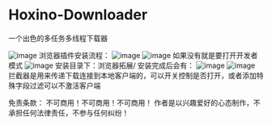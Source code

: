 # Hoxino-Downloader
一个出色的多任务多线程下载器


![image](https://github.com/user-attachments/assets/d0e6ddbf-6873-46e9-893a-3f4c4e042286)
浏览器插件安装流程：
![image](https://github.com/user-attachments/assets/4782cd5b-1909-4f0e-8bda-148e2001078b)
![image](https://github.com/user-attachments/assets/bb860a1a-dfd6-479e-9c0f-0d87ebb024a7)
如果没有就是要打开开发者模式
![image](https://github.com/user-attachments/assets/fd4d5a8f-54ae-47f6-bd0c-26b26fa7aa50)
安装目录下：浏览器拓展/
安装完成后会有：
![image](https://github.com/user-attachments/assets/5338bb25-682f-4d63-a4b6-689c56ee9250)
![image](https://github.com/user-attachments/assets/819133b6-ab1f-4d64-930b-f02fd7a35328)
拦截器是用来传递下载连接到本地客户端的，可以开关控制是否打开，或者添加特殊字段过滤可以不激活客户端

免责条款：
不可商用！不可商用！不可商用！
作者是以兴趣爱好的心态制作，不承担任何法律责任，不参与任何纠纷！
